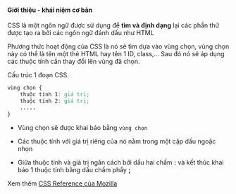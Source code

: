 #### Giới thiệu - khái niệm cơ bản

CSS là một ngôn ngữ được sử dụng để **tìm và định dạng** lại các phần thử được tạo ra bởi các ngôn ngữ đánh dấu như HTML

Phương thức hoạt động của CSS là nó sẽ tìm dựa vào vùng chọn, vùng chọn này có thể là tên một thẻ HTML hay tên 1 ID, class,... Sau đó nó sẽ áp dụng các thuộc tính cần thay đổi lên vùng đã chọn.

Cấu trúc 1 đoạn CSS.

```CSS
vùng chọn {
	thuộc tính 1: giá trị;
	thuộc tính 2: giá trị;
	.....
}
```

- Vùng chọn sẽ được khai báo bằng `vùng chọn`

- Các thuộc tính với giá trị riêng của nó nằm trong một cặp dấu ngoặc nhọn

- Giữa thuộc tính và giá trị ngăn cách bởi dấu hai chấm **:** và kết thúc khai báo 1 thuộc tính bằng dấu chấm phẩy **;**

Xem thêm [CSS Reference của Mozilla](https://developer.mozilla.org/en-US/docs/Web/CSS/Reference)